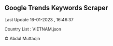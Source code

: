 

## Google Trends Keywords Scraper 
 
Last Update 16-01-2023 , 16:46:37

Country List :
VIETNAM.json



© Abdul Muttaqin 
